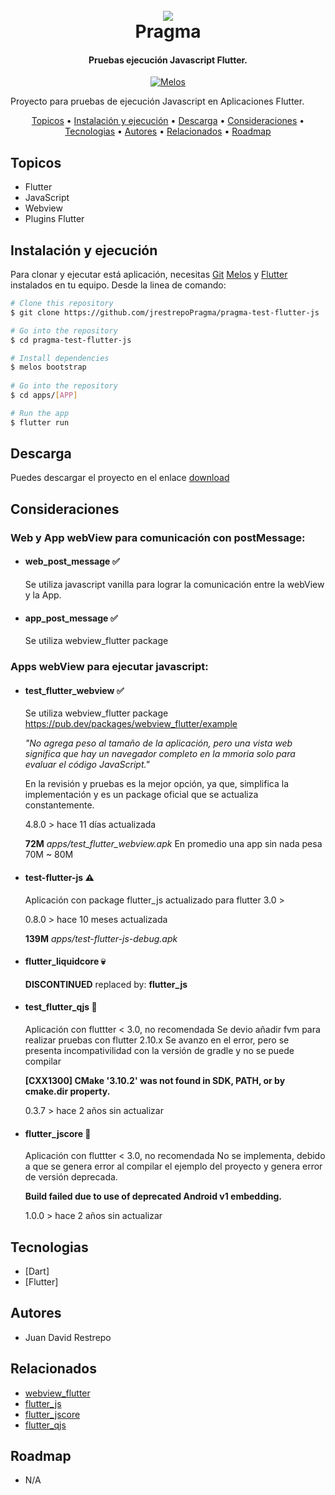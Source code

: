 <h1 align="center">
  <br>
  <a href="http://www.amitmerchant.com/electron-markdownify"><img src="https://f.hubspotusercontent20.net/hubfs/2829524/Copia%20de%20LOGOTIPO_original-2.png"></a>
  <br>
  Pragma
  <br>
</h1>

<h4 align="center">Pruebas ejecución Javascript Flutter.</h4>

<p align="center">
  <a href="https://github.com/invertase/melos#readme-badge">
    <img src="https://img.shields.io/badge/maintained%20with-melos-f700ff.svg?style=flat-square" alt="Melos" />
  </a>
</p>

Proyecto para pruebas de ejecución Javascript en Aplicaciones Flutter.

<p align="center">
  <a href="#topicos">Topicos</a> •
  <a href="#instalación-y-ejecución">Instalación y ejecución</a> •
  <a href="#descarga">Descarga</a> •
  <a href="#consideraciones">Consideraciones</a> •
  <a href="#tecnologias">Tecnologias</a> •
  <a href="#autores">Autores</a> •
  <a href="#relacionados">Relacionados</a> •
  <a href="#roadmap">Roadmap</a>
</p>

## Topicos

* Flutter
* JavaScript
* Webview
* Plugins Flutter

## Instalación y ejecución

Para clonar y ejecutar está aplicación, necesitas [Git](https://git-scm.com) [Melos](https://melos.invertase.dev/) y [Flutter](https://flutter.dev/) instalados en tu equipo. Desde la linea de comando:

```bash
# Clone this repository
$ git clone https://github.com/jrestrepoPragma/pragma-test-flutter-js

# Go into the repository
$ cd pragma-test-flutter-js

# Install dependencies
$ melos bootstrap
 
# Go into the repository
$ cd apps/[APP]

# Run the app
$ flutter run
```

## Descarga

Puedes descargar el proyecto en el enlace [download](https://github.com/jrestrepoPragma/pragma-test-flutter-js) 

## Consideraciones

  ### Web y App webView para comunicación con postMessage:
  
  - #### web_post_message ✅
    Se utiliza javascript vanilla para lograr la comunicación entre la webView y la App.
  
  - #### app_post_message ✅
    Se utiliza webview_flutter package 

  ### Apps webView para ejecutar javascript:

  - #### test_flutter_webview ✅
    Se utiliza webview_flutter package
    https://pub.dev/packages/webview_flutter/example

    _"No agrega peso al tamaño de la aplicación, pero una vista web significa que hay un navegador completo en la mmoria solo para evaluar el código JavaScript."_

    En la revisión y pruebas es la mejor opción, ya que, simplifica la implementación y es un package oficial que se actualiza constantemente.

    4.8.0 > hace 11 días actualizada
    
    **72M**	*apps/test_flutter_webview.apk*  En promedio una app sin nada pesa 70M ~ 80M

  - #### test-flutter-js ⚠️
    Aplicación con package flutter_js actualizado para flutter 3.0 >
    
    0.8.0 > hace 10 meses actualizada

    **139M**	*apps/test-flutter-js-debug.apk*

  - #### flutter_liquidcore 💀
    **DISCONTINUED** replaced by: **flutter_js**

  - #### test_flutter_qjs 🚫
    Aplicación con fluttter < 3.0, no recomendada
    Se devio añadir fvm para realizar pruebas con flutter 2.10.x
    Se avanzo en el error, pero se presenta incompativilidad con la versión de gradle y no se puede compilar
    
    **[CXX1300] CMake '3.10.2' was not found in SDK, PATH, or by cmake.dir property.**

    0.3.7 > hace 2 años sin actualizar

  - #### flutter_jscore 🚫
    Aplicación con fluttter < 3.0, no recomendada
    No se implementa, debido a que se genera error al compilar el ejemplo del proyecto y genera error de versión deprecada.

    **Build failed due to use of deprecated Android v1 embedding.**

    1.0.0 > hace 2 años sin actualizar

## Tecnologias
-   [Dart]
-   [Flutter]

## Autores

- Juan David Restrepo

## Relacionados

- [webview_flutter](https://github.com/flutter/packages/tree/main/packages/webview_flutter/webview_flutter)
- [flutter_js](https://github.com/abner/flutter_js)
- [flutter_jscore](https://github.com/xuelongqy/flutter_jscore)
- [flutter_qjs](https://github.com/ekibun/flutter_qjs)


## Roadmap

- N/A
